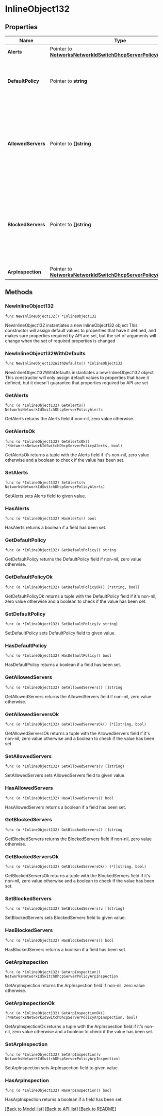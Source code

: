 # InlineObject132

## Properties

Name | Type | Description | Notes
------------ | ------------- | ------------- | -------------
**Alerts** | Pointer to [**NetworksNetworkIdSwitchDhcpServerPolicyAlerts**](NetworksNetworkIdSwitchDhcpServerPolicyAlerts.md) |  | [optional] 
**DefaultPolicy** | Pointer to **string** | &#39;allow&#39; or &#39;block&#39; new DHCP servers. Default value is &#39;allow&#39;. | [optional] 
**AllowedServers** | Pointer to **[]string** | List the MAC addresses of DHCP servers to permit on the network when defaultPolicy is set to block. An empty array will clear the entries. | [optional] 
**BlockedServers** | Pointer to **[]string** | List the MAC addresses of DHCP servers to block on the network when defaultPolicy is set to allow. An empty array will clear the entries. | [optional] 
**ArpInspection** | Pointer to [**NetworksNetworkIdSwitchDhcpServerPolicyArpInspection**](NetworksNetworkIdSwitchDhcpServerPolicyArpInspection.md) |  | [optional] 

## Methods

### NewInlineObject132

`func NewInlineObject132() *InlineObject132`

NewInlineObject132 instantiates a new InlineObject132 object
This constructor will assign default values to properties that have it defined,
and makes sure properties required by API are set, but the set of arguments
will change when the set of required properties is changed

### NewInlineObject132WithDefaults

`func NewInlineObject132WithDefaults() *InlineObject132`

NewInlineObject132WithDefaults instantiates a new InlineObject132 object
This constructor will only assign default values to properties that have it defined,
but it doesn't guarantee that properties required by API are set

### GetAlerts

`func (o *InlineObject132) GetAlerts() NetworksNetworkIdSwitchDhcpServerPolicyAlerts`

GetAlerts returns the Alerts field if non-nil, zero value otherwise.

### GetAlertsOk

`func (o *InlineObject132) GetAlertsOk() (*NetworksNetworkIdSwitchDhcpServerPolicyAlerts, bool)`

GetAlertsOk returns a tuple with the Alerts field if it's non-nil, zero value otherwise
and a boolean to check if the value has been set.

### SetAlerts

`func (o *InlineObject132) SetAlerts(v NetworksNetworkIdSwitchDhcpServerPolicyAlerts)`

SetAlerts sets Alerts field to given value.

### HasAlerts

`func (o *InlineObject132) HasAlerts() bool`

HasAlerts returns a boolean if a field has been set.

### GetDefaultPolicy

`func (o *InlineObject132) GetDefaultPolicy() string`

GetDefaultPolicy returns the DefaultPolicy field if non-nil, zero value otherwise.

### GetDefaultPolicyOk

`func (o *InlineObject132) GetDefaultPolicyOk() (*string, bool)`

GetDefaultPolicyOk returns a tuple with the DefaultPolicy field if it's non-nil, zero value otherwise
and a boolean to check if the value has been set.

### SetDefaultPolicy

`func (o *InlineObject132) SetDefaultPolicy(v string)`

SetDefaultPolicy sets DefaultPolicy field to given value.

### HasDefaultPolicy

`func (o *InlineObject132) HasDefaultPolicy() bool`

HasDefaultPolicy returns a boolean if a field has been set.

### GetAllowedServers

`func (o *InlineObject132) GetAllowedServers() []string`

GetAllowedServers returns the AllowedServers field if non-nil, zero value otherwise.

### GetAllowedServersOk

`func (o *InlineObject132) GetAllowedServersOk() (*[]string, bool)`

GetAllowedServersOk returns a tuple with the AllowedServers field if it's non-nil, zero value otherwise
and a boolean to check if the value has been set.

### SetAllowedServers

`func (o *InlineObject132) SetAllowedServers(v []string)`

SetAllowedServers sets AllowedServers field to given value.

### HasAllowedServers

`func (o *InlineObject132) HasAllowedServers() bool`

HasAllowedServers returns a boolean if a field has been set.

### GetBlockedServers

`func (o *InlineObject132) GetBlockedServers() []string`

GetBlockedServers returns the BlockedServers field if non-nil, zero value otherwise.

### GetBlockedServersOk

`func (o *InlineObject132) GetBlockedServersOk() (*[]string, bool)`

GetBlockedServersOk returns a tuple with the BlockedServers field if it's non-nil, zero value otherwise
and a boolean to check if the value has been set.

### SetBlockedServers

`func (o *InlineObject132) SetBlockedServers(v []string)`

SetBlockedServers sets BlockedServers field to given value.

### HasBlockedServers

`func (o *InlineObject132) HasBlockedServers() bool`

HasBlockedServers returns a boolean if a field has been set.

### GetArpInspection

`func (o *InlineObject132) GetArpInspection() NetworksNetworkIdSwitchDhcpServerPolicyArpInspection`

GetArpInspection returns the ArpInspection field if non-nil, zero value otherwise.

### GetArpInspectionOk

`func (o *InlineObject132) GetArpInspectionOk() (*NetworksNetworkIdSwitchDhcpServerPolicyArpInspection, bool)`

GetArpInspectionOk returns a tuple with the ArpInspection field if it's non-nil, zero value otherwise
and a boolean to check if the value has been set.

### SetArpInspection

`func (o *InlineObject132) SetArpInspection(v NetworksNetworkIdSwitchDhcpServerPolicyArpInspection)`

SetArpInspection sets ArpInspection field to given value.

### HasArpInspection

`func (o *InlineObject132) HasArpInspection() bool`

HasArpInspection returns a boolean if a field has been set.


[[Back to Model list]](../README.md#documentation-for-models) [[Back to API list]](../README.md#documentation-for-api-endpoints) [[Back to README]](../README.md)


